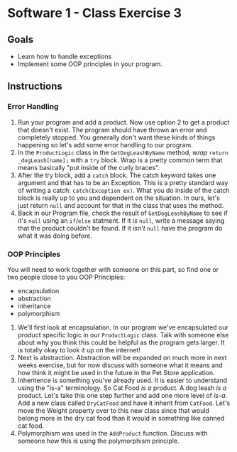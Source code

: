 # Software 1 - Class Exercise 3
## Goals
- Learn how to handle exceptions
- Implement some OOP principles in your program.

## Instructions
### Error Handling
1. Run your program and add a product.  Now use option 2 to get a product that doesn't exist.  The program should have thrown an error and completely stopped.  You generally don't want these kinds of things happening so let's add some error handling to our program.
1. In the `ProductLogic` class in the `GetDogLeashByName` method, _wrap_ `return _dogLeash[name];` with a `try` block. Wrap is a pretty common term that means basically "put inside of the curly braces".  
1. After the try block, add a `catch` block.  The catch keyword takes one argument and that has to be an Exception.  This is a pretty standard way of writing a catch: `catch(Exception ex)`.  What you do inside of the catch block is really up to you and dependent on the situation.  In ours, let's just return `null` and account for that in the class that uses the method.
1. Back in our Program file, check the result of `GetDogLeashByName` to see if it's `null` using an `if`/`else` statment. If it _is_ `null`, write a message saying that the product couldn't be found.  If it _isn't_ `null` have the program do what it was doing before.

### OOP Principles
You will need to work together with someone on this part, so find one or two people close to you
OOP Principles:
- encapsulation
- abstraction
- inheritance
- polymorphism

1. We'll first look at encapsulation.  In our program we've encapsulated our product specific logic in our `ProductLogic` class. Talk with someone else about why you think this could be helpful as the program gets larger.  It is totally okay to look it up on the internet!
1. Next is abstraction.  Abstraction will be expanded on much more in next weeks exercise, but for now discuss with someone what it means and how think it might be used in the future in the Pet Store application.
1. Inheritence is something you've already used.  It is easier to understand using the "is-a" terminology.  So Cat Food _is a_ product.  A dog leash _is a_ product.  Let's take this one step further and add one more level of _is-a_.  Add a new class called `DryCatFood` and have it inherit from `CatFood`.  Let's move the Weight property over to this new class since that would belong more in the dry cat food than it would in something like canned cat food.
1. Polymorphism was used in the `AddProduct` function.  Discuss with someone how this is using the polymorphism principle.